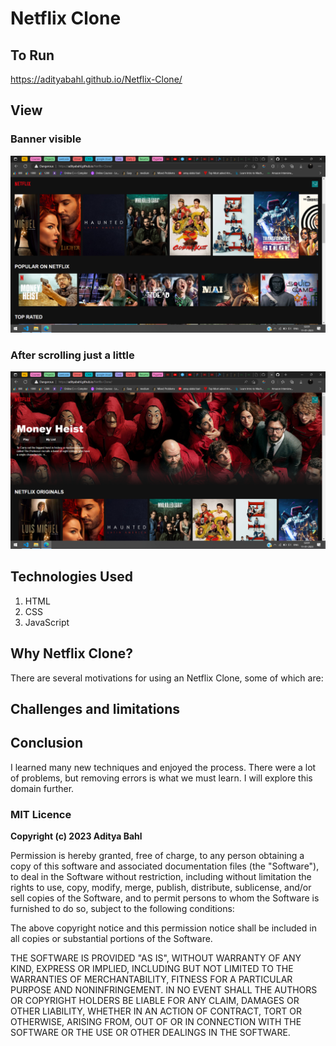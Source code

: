 # Netflix Clone

## To Run

https://adityabahl.github.io/Netflix-Clone/

## View

### Banner visible

![image1](https://github.com/AdityaBahl/Netflix-Clone/blob/main/images/sample1.png)

### After scrolling just a little

![image2](https://github.com/AdityaBahl/Netflix-Clone/blob/main/images/sample2.png)

## Technologies Used

1. HTML
2. CSS
3. JavaScript

## Why Netflix Clone?

There are several motivations for using an Netflix Clone, some of which are:

## Challenges and limitations

## Conclusion

I learned many new techniques and enjoyed the process. There were a lot of problems, but
removing errors is what we must learn. I will explore this domain further.

### MIT Licence

**Copyright (c) 2023 Aditya Bahl**

Permission is hereby granted, free of charge, to any person obtaining a copy of this software and associated documentation files (the "Software"), to deal in the Software without restriction, including without limitation the rights to use, copy, modify, merge, publish, distribute, sublicense, and/or sell copies of the Software, and to permit persons to whom the Software is furnished to do so, subject to the following conditions:

The above copyright notice and this permission notice shall be included in all copies or substantial portions of the Software.

THE SOFTWARE IS PROVIDED "AS IS", WITHOUT WARRANTY OF ANY KIND, EXPRESS OR IMPLIED, INCLUDING BUT NOT LIMITED TO THE WARRANTIES OF MERCHANTABILITY, FITNESS FOR A PARTICULAR PURPOSE AND NONINFRINGEMENT. IN NO EVENT SHALL THE AUTHORS OR COPYRIGHT HOLDERS BE LIABLE FOR ANY CLAIM, DAMAGES OR OTHER LIABILITY, WHETHER IN AN ACTION OF CONTRACT, TORT OR OTHERWISE, ARISING FROM, OUT OF OR IN CONNECTION WITH THE SOFTWARE OR THE USE OR OTHER DEALINGS IN THE SOFTWARE.
